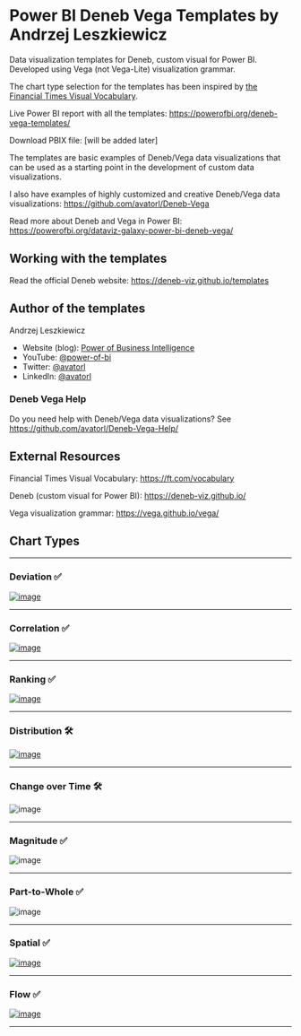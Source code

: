 # Power BI Deneb Vega Templates by Andrzej Leszkiewicz

Data visualization templates for Deneb, custom visual for Power BI. Developed using Vega (not Vega-Lite) visualization grammar.

The chart type selection for the templates has been inspired by [the Financial Times Visual Vocabulary](https://github.com/Financial-Times/chart-doctor/tree/main/visual-vocabulary).

Live Power BI report with all the templates: https://powerofbi.org/deneb-vega-templates/

Download PBIX file: [will be added later]

The templates are basic examples of Deneb/Vega data visualizations that can be used as a starting point in the development of custom data visualizations.

I also have examples of highly customized and creative Deneb/Vega data visualizations: https://github.com/avatorl/Deneb-Vega

Read more about Deneb and Vega in Power BI: https://powerofbi.org/dataviz-galaxy-power-bi-deneb-vega/

## Working with the templates

Read the official Deneb website: https://deneb-viz.github.io/templates

## Author of the templates

Andrzej Leszkiewicz
- Website (blog): [Power of Business Intelligence](https://powerofbi.org/)
- YouTube: [@power-of-bi](https://www.youtube.com/@power-of-bi)
- Twitter: [@avatorl](https://twitter.com/avatorl)
- LinkedIn: [@avatorl](https://www.linkedin.com/in/avatorl/)

### Deneb Vega Help

Do you need help with Deneb/Vega data visualizations? See https://github.com/avatorl/Deneb-Vega-Help/

## External Resources

Financial Times Visual Vocabulary: https://ft.com/vocabulary

Deneb (custom visual for Power BI): https://deneb-viz.github.io/

Vega visualization grammar: https://vega.github.io/vega/

## Chart Types

---

### Deviation ✅

[![image](https://github.com/avatorl/Deneb-Vega-Templates/assets/59934292/febdddb3-0ec7-429f-afa2-9a28cb8a4b0b)](https://github.com/avatorl/Deneb-Vega-Templates/blob/main/deviation)

---

### Correlation ✅

[![image](https://github.com/avatorl/Deneb-Vega-Templates/assets/59934292/ec12bcb6-c4e6-40bb-bca1-6f3d7a45fd04)](https://github.com/avatorl/Deneb-Vega-Templates/tree/main/correlation)

---

### Ranking ✅

[![image](https://github.com/avatorl/Deneb-Vega-Templates/assets/59934292/cecf5523-6338-4ddc-82d4-66ca00a942bd)](https://github.com/avatorl/Deneb-Vega-Templates/tree/main/ranking)

---

### Distribution 🛠️

[![image](https://github.com/avatorl/Deneb-Vega-Templates/assets/59934292/1516292d-1e60-423c-8d0c-ab9ed5614f9e)](https://github.com/avatorl/Deneb-Vega-Templates/tree/main/distribution)

---

### Change over Time 🛠️

![image](https://github.com/avatorl/Deneb-Vega-Templates/assets/59934292/1612acac-b37f-4f4f-a4bb-cf9e9ce8ee85)

---

### Magnitude ✅

![image](https://github.com/avatorl/Deneb-Vega-Templates/assets/59934292/94ba7db4-53b7-4e73-9e88-16679b6baa53)

---

### Part-to-Whole ✅

![image](https://github.com/avatorl/Deneb-Vega-Templates/assets/59934292/4a4e30f8-23ae-4fc1-a2e2-f5d452fea5aa)

---

### Spatial ✅

[![image](https://github.com/avatorl/Deneb-Vega-Templates/assets/59934292/0d4390ac-66a2-44fc-b306-a0554b23602f)](https://github.com/avatorl/Deneb-Vega-Templates/tree/main/spatial)

---

### Flow ✅

[![image](https://github.com/avatorl/Deneb-Vega-Templates/assets/59934292/83a36f70-da2e-4579-8679-fb76223c9bb3)](https://github.com/avatorl/Deneb-Vega-Templates/blob/main/flow)

---
